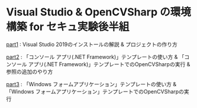 # Visual Studio & OpenCVSharp の環境構築 for セキュ実験後半組

[part1](./part1.md) : Visual Studio 2019のインストールの解説 & プロジェクトの作り方

[part2](./part2.md) : 「コンソール アプリ(.NET Framework)」テンプレートの使い方 & 「コンソール アプリ(.NET Framework)」テンプレートでのOpenCVSharpの実行 & 参照の追加のやり方

[part3](./part3.md) : 「Windows フォームアプリケーション」テンプレートの使い方 & 「Windows フォームアプリケーション」テンプレートでのOpenCVSharpの実行